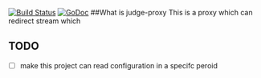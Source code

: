 [![Build Status](https://travis-ci.org/zhexuany/judge-proxy.png?branch=master)](https://travis-ci.org/zhexuany/judge-proxy)
[![GoDoc](https://godoc.org/github.com/zhexuany/judge-proxy?status.svg)](https://godoc.org/github.com/zhexuany/judge-proxy)
##What is judge-proxy
This is a proxy which can redirect stream which

## TODO
- [ ] make this project can read configuration in a specifc peroid

